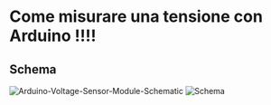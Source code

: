 # Come misurare una tensione con Arduino !!!!

## Schema

![Arduino-Voltage-Sensor-Module-Schematic](https://user-images.githubusercontent.com/76437833/228600415-86e80acc-64fb-4993-9776-fc10e6542428.png)
![Schema](https://user-images.githubusercontent.com/76437833/228600442-f20afa1e-8f1f-4eff-b688-2aeabd566109.png)

